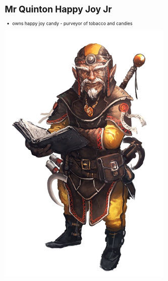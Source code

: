 # Mr Quinton Happy Joy Jr

- owns happy joy candy - purveyor of tobacco and candies

![Mr_Happy_Joy](./images/Mr_Happy_Joy.png)
